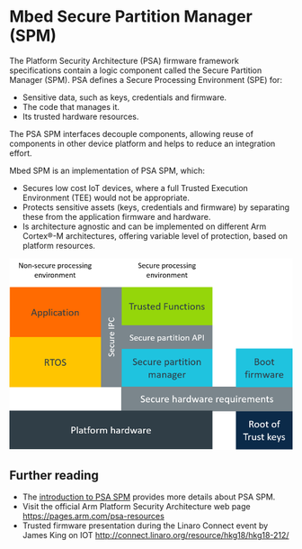 # Mbed Secure Partition Manager (SPM)

The Platform Security Architecture (PSA) firmware framework specifications contain a logic component called the Secure Partition Manager (SPM). PSA defines a Secure Processing Environment (SPE) for:

* Sensitive data, such as keys, credentials and firmware.
* The code that manages it.
* Its trusted hardware resources.

The PSA SPM interfaces decouple components, allowing reuse of components in other device platform and helps to reduce an integration effort.

Mbed SPM is an implementation of PSA SPM, which:

* Secures low cost IoT devices, where a full Trusted Execution Environment (TEE) would not be appropriate.
* Protects sensitive assets (keys, credentials and firmware) by separating these from the application firmware and hardware.
* Is architecture agnostic and can be implemented on different Arm Cortex&reg;-M architectures, offering variable level of protection, based on platform resources.

![diagram](png/PSA-standardized-Interfaces-diagram.png)

## Further reading

* The [introduction to PSA SPM](INTRO.md) provides more details about PSA SPM.
* Visit the official Arm Platform Security Architecture web page https://pages.arm.com/psa-resources
* Trusted firmware presentation during the Linaro Connect event by James King on IOT http://connect.linaro.org/resource/hkg18/hkg18-212/
